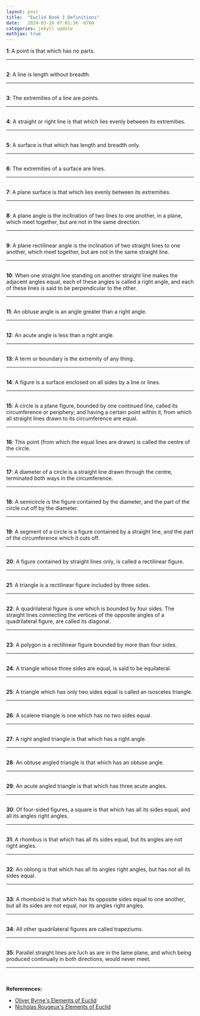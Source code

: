 ```yaml
---
layout: post
title:  "Euclid Book 1 Definitions"
date:   2024-03-26 07:01:36 -0700
categories: jekyll update
mathjax: true
---
```

<b>1</b>: A point is that which has no parts.
<br>
<hr>
<!--------------------------------------------->
<br>
<b>2</b>: A line is length without breadth.
<br>
<hr>
<!--------------------------------------------->
<br>
<b>3</b>: The extremities of a line are points.
<br>
<hr>
<!--------------------------------------------->
<br>
<b>4</b>: A straight or right line is that which lies evenly between its extremities.
<br>
<hr>
<!--------------------------------------------->
<br>
<b>5</b>: A surface is that which has length and breadth only.
<br>
<hr>
<!--------------------------------------------->
<br>
<b>6</b>: The extremities of a surface are lines.
<br>
<hr>
<!--------------------------------------------->
<br>
<b>7</b>: A plane surface is that which lies evenly between its extremities.
<br>
<hr>
<!--------------------------------------------->
<br>
<b>8</b>: A plane angle is the inclination of two lines to one another, in a plane, which meet together, but are not in the same direction.
<br>
<hr>
<!--------------------------------------------->
<br>
<b>9</b>: A plane rectilinear angle is the inclination of two straight lines to one another, which meet together, but are not in the same straight line.
<br>
<hr>
<!--------------------------------------------->
<br>
<b>10</b>: When one straight line standing on another straight line makes the adjacent angles equal, each of these angles is called a right angle, and each of these lines is said to be perpendicular to the other.
<br>
<hr>
<!--------------------------------------------->
<br>
<b>11</b>: An obtuse angle is an angle greater than a right angle.
<br>
<hr>
<!--------------------------------------------->
<br>
<b>12</b>: An acute angle is less than a right angle.
<br>
<hr>
<!--------------------------------------------->
<br>
<b>13</b>: A term or boundary is the extremity of any thing.
<br>
<hr>
<!--------------------------------------------->
<br>
<b>14</b>: A figure is a surface enclosed on all sides by a line or lines.
<br>
<hr>
<!--------------------------------------------->
<br>
<b>15</b>: A circle is a plane figure, bounded by one continued line, called its circumference or periphery; and having a certain point within it, from which all straight lines drawn to its circumference are equal.
<br>
<hr>
<!--------------------------------------------->
<br>
<b>16</b>: This point (from which the equal lines are drawn) is called the centre of the circle.
<br>
<hr>
<!--------------------------------------------->
<br>
<b>17</b>: A diameter of a circle is a straight line drawn through the centre, terminated both ways in the circumference.
<br>
<hr>
<!--------------------------------------------->
<br>
<b>18</b>: A semicircle is the figure contained by the diameter, and the part of the circle cut off by the diameter.
<br>
<hr>
<!--------------------------------------------->
<br>
<b>19</b>: A segment of a circle is a figure contained by a straight line, and the part of the circumference which it cuts off.
<br>
<hr>
<!--------------------------------------------->
<br>
<b>20</b>: A figure contained by straight lines only, is called a rectilinear figure.
<br>
<hr>
<!--------------------------------------------->
<br>
<b>21</b>: A triangle is a rectilinear figure included by three sides.
<br>
<hr>
<!--------------------------------------------->
<br>
<b>22</b>: A quadrilateral figure is one which is bounded by four sides. The straight lines connecting the vertices of the opposite angles of a quadrilateral figure, are called its diagonal.
<br>
<hr>
<!--------------------------------------------->
<br>
<b>23</b>: A polygon is a rectilinear figure bounded by more than four sides.
<br>
<hr>
<!--------------------------------------------->
<br>
<b>24</b>: A triangle whose three sides are equal, is said to be equilateral.
<br>
<hr>
<!--------------------------------------------->
<br>
<b>25</b>: A triangle which has only two sides equal is called an isosceles triangle.
<br>
<hr>
<!--------------------------------------------->
<br>
<b>26</b>: A scalene triangle is one which has no two sides equal.
<br>
<hr>
<!--------------------------------------------->
<br>
<b>27</b>: A right angled triangle is that which has a right angle.
<br>
<hr>
<!--------------------------------------------->
<br>
<b>28</b>: An obtuse angled triangle is that which has an obtuse angle.
<br>
<hr>
<!--------------------------------------------->
<br>
<b>29</b>: An acute angled triangle is that which has three acute angles.
<br>
<hr>
<!--------------------------------------------->
<br>
<b>30</b>: Of four-sided figures, a square is that which has all its sides equal, and all its angles right angles.
<br>
<hr>
<!--------------------------------------------->
<br>
<b>31</b>: A rhombus is that which has all its sides equal, but its angles are not right angles.
<br>
<hr>
<!--------------------------------------------->
<br>
<b>32</b>: An oblong is that which has all its angles right angles, but has not all its sides equal.
<br>
<hr>
<!--------------------------------------------->
<br>
<b>33</b>: A rhomboid is that which has its opposite sides equal to one another, but all its sides are not equal, nor its angles right angles.
<br>
<hr>
<!--------------------------------------------->
<br>
<b>34</b>: All other quadrilateral figures are called trapeziums.
<br>
<hr>
<!--------------------------------------------->
<br>
<b>35</b>: Parallel straight lines are ſuch as are in the ſame plane, and which being produced continually in both directions, would never meet.
<br>
<hr>
<!--------------------------------------------->
<br>
<br>
<b>Refererences:</b>
<ul>
<li><a href="https://www.amazon.com/dp/B09ZYVSSTP/ref=sspa_dk_detail_0?psc=1&pd_rd_i=B09ZYVSSTP&pd_rd_w=c4vZJ&content-id=amzn1.sym.f734d1a2-0bf9-4a26-ad34-2e1b969a5a75&pf_rd_p=f734d1a2-0bf9-4a26-ad34-2e1b969a5a75&pf_rd_r=WK3ER8B42S7VAPMGWWPZ&pd_rd_wg=8i8vz&pd_rd_r=789c12b3-868b-4990-85da-a643782719d6&sp_csd=d2lkZ2V0TmFtZT1zcF9kZXRhaWw">Oliver Byrne's Elements of Euclid</a></li>
<li><a href="https://www.c82.net/euclid/book1/">Nicholas Rougeux's Elements of Euclid</a></li>
</ul>


